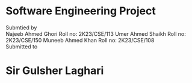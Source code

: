 
# Software Engineering Project
Submtied by 
<br>
Najeeb Ahmed Ghori Roll no: 2K23/CSE/113
Umer Ahmed Shaikh Roll no: 2K23/CSE/150
Muneeb Ahmed Khan Roll no: 2K23/CSE/108
<br>
Submitted to 
<br>
# Sir Gulsher Laghari
